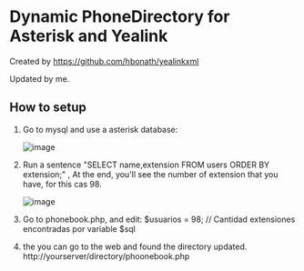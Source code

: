 # Dynamic PhoneDirectory for Asterisk and Yealink

Created by https://github.com/hbonath/yealinkxml

Updated by me.

## How to setup

1. Go to mysql and use a asterisk database:

   ![image](https://user-images.githubusercontent.com/47614279/209568681-ccd3cc63-8cb9-48d9-a847-7678630a165b.png)
   
2. Run a sentence "SELECT name,extension FROM users ORDER BY extension;" , At the end, you'll see the number of extension that you have, for this cas 98.

   ![image](https://user-images.githubusercontent.com/47614279/209568719-3994386d-6484-40d2-afda-fbd292712818.png)
  
3. Go to phonebook.php, and edit:
    $usuarios = 98; // Cantidad extensiones encontradas por variable $sql
4. the you can go to the web and found the directory updated.
    http://yourserver/directory/phoonebook.php

  

  
